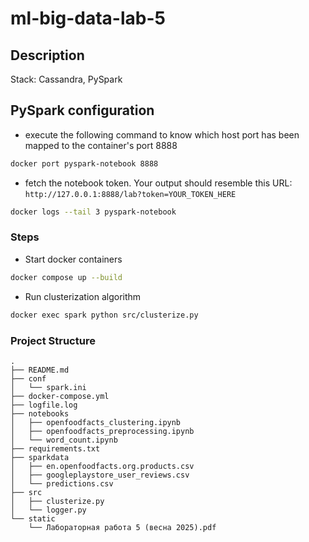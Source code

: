 # ml-big-data-lab-5

## Description

Stack: Cassandra, PySpark

## PySpark configuration

- execute the following command to know which host port has been mapped to the container's port 8888

```bash
docker port pyspark-notebook 8888
```

- fetch the notebook token. Your output should resemble this URL: `http://127.0.0.1:8888/lab?token=YOUR_TOKEN_HERE`

```bash
docker logs --tail 3 pyspark-notebook
```

### Steps

- Start docker containers

```bash
docker compose up --build
```

- Run clusterization algorithm

```bash
docker exec spark python src/clusterize.py
```

### Project Structure

```text
.
├── README.md
├── conf
│   └── spark.ini
├── docker-compose.yml
├── logfile.log
├── notebooks
│   ├── openfoodfacts_clustering.ipynb
│   ├── openfoodfacts_preprocessing.ipynb
│   └── word_count.ipynb
├── requirements.txt
├── sparkdata
│   ├── en.openfoodfacts.org.products.csv
│   ├── googleplaystore_user_reviews.csv
│   └── predictions.csv
├── src
│   ├── clusterize.py
│   └── logger.py
└── static
    └── Лабораторная работа 5 (весна 2025).pdf
```

